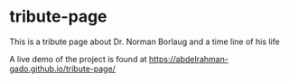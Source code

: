 # tribute-page
This is a tribute page about Dr. Norman Borlaug and a time line of his life

A live demo of the project is found at https://abdelrahman-gado.github.io/tribute-page/
